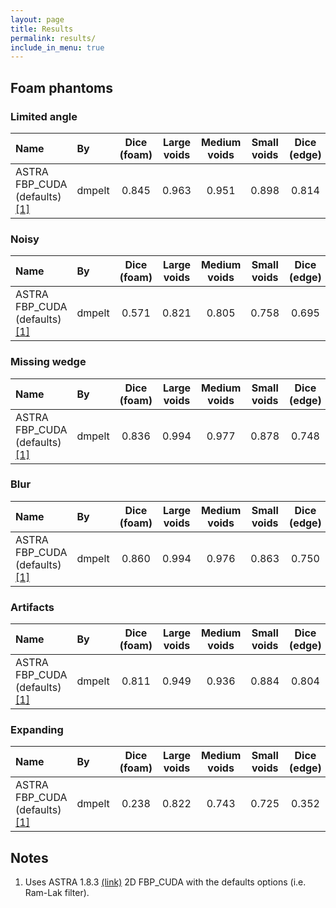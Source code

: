 ```yaml
---
layout: page
title: Results
permalink: results/
include_in_menu: true
---
```


## Foam phantoms

### Limited angle

| Name                                    | By     | Dice (foam) | Large voids | Medium voids | Small voids | Dice (edge) | H.M.  |
|:----------------------------------------|:-------|:-----------:|:-----------:|:------------:|:-----------:|:-----------:|:-----:|
| ASTRA FBP_CUDA (defaults) [[1]](#note1) | dmpelt |       0.845 |       0.963 |        0.951 |       0.898 |       0.814 | 0.890 |

### Noisy

| Name                                    | By     | Dice (foam) | Large voids | Medium voids | Small voids | Dice (edge) | H.M.  |
|:----------------------------------------|:-------|:-----------:|:-----------:|:------------:|:-----------:|:-----------:|:-----:|
| ASTRA FBP_CUDA (defaults) [[1]](#note1) | dmpelt |       0.571 |       0.821 |        0.805 |       0.758 |       0.695 | 0.717 |

### Missing wedge

| Name                                    | By     | Dice (foam) | Large voids | Medium voids | Small voids | Dice (edge) | H.M.  |
|:----------------------------------------|:-------|:-----------:|:-----------:|:------------:|:-----------:|:-----------:|:-----:|
| ASTRA FBP_CUDA (defaults) [[1]](#note1) | dmpelt |       0.836 |       0.994 |        0.977 |       0.878 |       0.748 | 0.877 |

### Blur

| Name                                    | By     | Dice (foam) | Large voids | Medium voids | Small voids | Dice (edge) | H.M.  |
|:----------------------------------------|:-------|:-----------:|:-----------:|:------------:|:-----------:|:-----------:|:-----:|
| ASTRA FBP_CUDA (defaults) [[1]](#note1) | dmpelt |       0.860 |       0.994 |        0.976 |       0.863 |       0.750 | 0.880 |

### Artifacts

| Name                                    | By     | Dice (foam) | Large voids | Medium voids | Small voids | Dice (edge) | H.M.  |
|:----------------------------------------|:-------|:-----------:|:-----------:|:------------:|:-----------:|:-----------:|:-----:|
| ASTRA FBP_CUDA (defaults) [[1]](#note1) | dmpelt |       0.811 |       0.949 |        0.936 |       0.884 |       0.804 | 0.873 |

### Expanding

| Name                                    | By     | Dice (foam) | Large voids | Medium voids | Small voids | Dice (edge) | H.M.  |
|:----------------------------------------|:-------|:-----------:|:-----------:|:------------:|:-----------:|:-----------:|:-----:|
| ASTRA FBP_CUDA (defaults) [[1]](#note1) | dmpelt |       0.238 |       0.822 |        0.743 |       0.725 |       0.352 |  0.455|

## Notes

1. <a name="note1"></a> Uses ASTRA 1.8.3 [(link)](http://www.astra-toolbox.com/) 2D FBP_CUDA with the defaults options (i.e. Ram-Lak filter).


